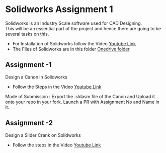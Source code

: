# Solidworks Assignment 1 

Solidworks is an Industry Scale software used for CAD Designing. <br>
This will be an essential part of the project and hence there are going to be several tasks on this. 

- For Installation of Solidworks follow the Video [Youtube Link](https://www.youtube.com/watch?v=m73O7FNTMhE)
- The Files of Solidworks are in this folder [Onedrive folder](https://iitk-my.sharepoint.com/:u:/g/personal/vaman21_iitk_ac_in/Ed5uIug-qTBPtmXucgiSb30BPXv2ej98fYBcAkc2Lzqchg?e=DiUjPy)

## Assignment -1 

 Design a Canon in Solidworks
 - Follow the Steps in the Video [Youtube Link](https://youtu.be/O_MXbFdN4sE?feature=shared)

 Mode of Submission : Export the .sldasm file of the Canon and Upload it onto your repo in your fork. Launch a PR with Assignment No and Name in it.  

## Assignment -2

Design a Slider Crank on Solidworks

- Follow the steps in the Video [Youtube Link](https://www.youtube.com/watch?v=sHu_4yvZCoA&list=WL&index=1&t=43s)